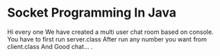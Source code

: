 # Socket Programming In Java
Hi every one 
We have created a multi user chat room based on console.
You have to first run server.class 
After run any number you want from client.class
And 
Good chat... .
